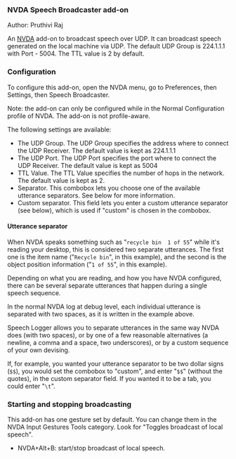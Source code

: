 ### NVDA Speech Broadcaster add-on

Author: Pruthivi Raj

An [NVDA](https://nvaccess.org/) add-on to broadcast speech over UDP.
It can broadcast speech generated on the local machine via UDP.
The default UDP Group is 224.1.1.1 with Port - 5004. The TTL value is 2 by default.

### Configuration

To configure this add-on, open the NVDA menu, go to Preferences, then Settings, then Speech Broadcaster.

Note: the add-on can only be configured while in the Normal Configuration profile of NVDA. The add-on is not profile-aware.

The following settings are available:
* The UDP Group. The UDP Group specifies the address where to connect the UDP Receiver. The default value is kept as 224.1.1.1
* The UDP Port. The UDP Port specifies the port where to connect the UDP Receiver. The default value is kept as 5004
* TTL Value. The TTL Value specifies the number of hops in the network. The default value is kept as 2.
* Separator. This combobox lets you choose one of the available utterance separators. See below for more information.
* Custom separator. This field lets you enter a custom utterance separator (see below), which is used if "custom" is chosen in the combobox.

#### Utterance separator

When NVDA speaks something such as "`recycle bin  1 of 55`" while it's reading your desktop, this is considered two separate utterances. The first one is the item name ("`Recycle bin`", in this example), and the second is the object position information ("`1 of 55`", in this example).

Depending on what you are reading, and how you have NVDA configured, there can be several separate utterances that happen during a single speech sequence.

In the normal NVDA log at debug level, each individual utterance is separated with two spaces, as it is written in the example above.

Speech Logger allows you to separate utterances in the same way NVDA does (with two spaces), or by one of a few reasonable alternatives (a newline, a comma and a space, two underscores), or by a custom sequence of your own devising.

If, for example, you wanted your utterance separator to be two dollar signs (`$$`), you would set the combobox to "custom", and enter "`$$`" (without the quotes), in the custom separator field. If you wanted it to be a tab, you could enter "`\t`".

### Starting and stopping broadcasting

This add-on has one gesture set by default. You can change them in the NVDA Input Gestures Tools category.
Look for "Toggles broadcast of local speech".
* NVDA+Alt+B: start/stop broadcast of local speech.
